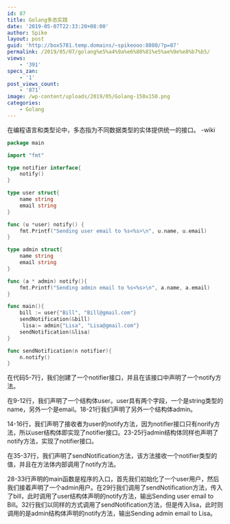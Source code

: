 ```yaml
---
id: 87
title: Golang多态实践
date: '2019-05-07T22:33:20+08:00'
author: Spike
layout: post
guid: 'http://box5781.temp.domains/~spikeooo:8080/?p=87'
permalink: /2019/05/07/golang%e5%a4%9a%e6%80%81%e5%ae%9e%e8%b7%b5/
views:
    - '391'
specs_zan:
    - '1'
post_views_count:
    - '871'
image: /wp-content/uploads/2019/05/Golang-150x150.png
categories:
    - Golang
---
```


在编程语言和类型论中，多态指为不同数据类型的实体提供统一的接口。 -wiki

```go
package main

import "fmt"

type notifier interface{
    notify()
}

type user struct{
    name string
    email string
}

func (u *user) notify() {
    fmt.Printf("Sending user email to %s<%s>\n", u.name, u.email)
}

type admin struct{
    name string
    email string
}

func (a * admin) notify(){
    fmt.Printf("Sending admin email to %s<%s>\n", a.name, a.email)
}

func main(){
    bill := user{"Bill", "Bill@gmail.com"}
    sendNotification(&bill)
     lisa:= admin{"Lisa", "Lisa@gmail.com"}
    sendNotification(&lisa)
}

func sendNotification(n notifier){
    n.notify()
}

```

 在代码5-7行，我们创建了一个notifier接口，并且在该接口中声明了一个notify方法。

在9-12行，我们声明了一个结构体user。user具有两个字段，一个是string类型的name，另外一个是email。18-21行我们声明了另外一个结构体admin。

14-16行，我们声明了接收者为user的notify方法，因为notifier接口只有norify方法，所以user结构体即实现了notifier接口。23-25行admin结构体同样也声明了notify方法，实现了notifier接口。

 在35-37行，我们声明了sendNotification方法，该方法接收一个notifier类型的值，并且在方法体内部调用了notify方法。

 28-33行声明的main函数是程序的入口，首先我们初始化了一个user用户，然后我们接着声明了一个admin用户。在29行我们调用了sendNotification方法，传入了bill，此时调用了user结构体声明的notify方法，输出Sending user email to Bill<bill>。32行我们以同样的方式调用了sendNotification方法，但是传入lisa，此时则调用的是admin结构体声明的notify方法，输出Sending admin email to Lisa<lisa>。</lisa></bill>